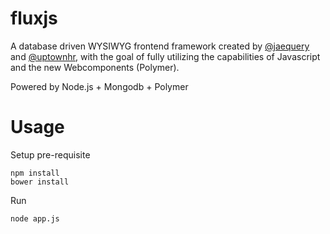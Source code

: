 # fluxjs

A database driven WYSIWYG frontend framework created by [@jaequery](https://twitter.com/jaequery) and [@uptownhr](https://twitter.com/uptownhr), with the goal of fully utilizing the capabilities of Javascript and the new Webcomponents (Polymer).

Powered by Node.js + Mongodb + Polymer

# Usage

Setup pre-requisite
```
npm install
bower install
```

Run
```
node app.js
```

